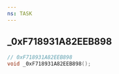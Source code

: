 ```yaml
---
ns: TASK
---
```

## _0xF718931A82EEB898

```c
// 0xF718931A82EEB898
void _0xF718931A82EEB898();
```


